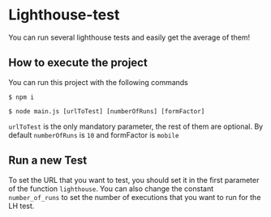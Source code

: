 # Lighthouse-test

You can run several lighthouse tests and easily get the average of them!

## How to execute the project
You can run this project with the following commands 

`$ npm i`

`$ node main.js [urlToTest] [numberOfRuns] [formFactor]`

`urlToTest` is the only mandatory parameter, the rest of them are optional. By default `numberOfRuns` is `10` and formFactor is `mobile`

## Run a new Test
To set the URL that you want to test, you should set it in the first parameter of the function `lighthouse`. You can also change the constant `number_of_runs` to set the number of executions that you want to run for the LH test.
